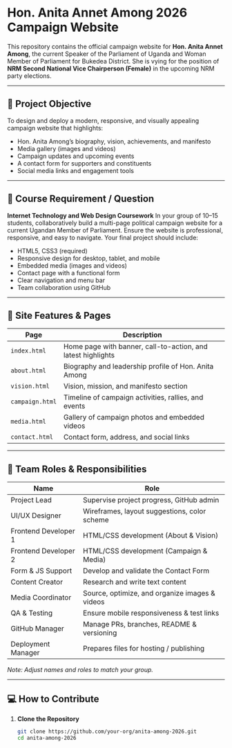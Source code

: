 # Hon. Anita Annet Among 2026 Campaign Website

This repository contains the official campaign website for **Hon. Anita Annet Among**, the current Speaker of the Parliament of Uganda and Woman Member of Parliament for Bukedea District. She is vying for the position of **NRM Second National Vice Chairperson (Female)** in the upcoming NRM party elections.

---

## 📌 Project Objective

To design and deploy a modern, responsive, and visually appealing campaign website that highlights:

- Hon. Anita Among’s biography, vision, achievements, and manifesto
- Media gallery (images and videos)
- Campaign updates and upcoming events
- A contact form for supporters and constituents
- Social media links and engagement tools

---

## 🧾 Course Requirement / Question

**Internet Technology and Web Design Coursework**
In your group of 10–15 students, collaboratively build a multi-page political campaign website for a current Ugandan Member of Parliament. Ensure the website is professional, responsive, and easy to navigate. Your final project should include:

- HTML5, CSS3 (required)
- Responsive design for desktop, tablet, and mobile
- Embedded media (images and videos)
- Contact page with a functional form
- Clear navigation and menu bar
- Team collaboration using GitHub

---

## 🎯 Site Features & Pages

| Page          | Description |
|---------------|-------------|
| `index.html`  | Home page with banner, call-to-action, and latest highlights |
| `about.html`  | Biography and leadership profile of Hon. Anita Among |
| `vision.html` | Vision, mission, and manifesto section |
| `campaign.html` | Timeline of campaign activities, rallies, and events |
| `media.html`  | Gallery of campaign photos and embedded videos |
| `contact.html`| Contact form, address, and social links |

---

## 👥 Team Roles & Responsibilities

| Name                 | Role                                  |
|----------------------|----------------------------------------|
| Project Lead         | Supervise project progress, GitHub admin |
| UI/UX Designer       | Wireframes, layout suggestions, color scheme |
| Frontend Developer 1 | HTML/CSS development (About & Vision) |
| Frontend Developer 2 | HTML/CSS development (Campaign & Media) |
| Form & JS Support    | Develop and validate the Contact Form |
| Content Creator      | Research and write text content |
| Media Coordinator    | Source, optimize, and organize images & videos |
| QA & Testing         | Ensure mobile responsiveness & test links |
| GitHub Manager       | Manage PRs, branches, README & versioning |
| Deployment Manager   | Prepares files for hosting / publishing |

*Note: Adjust names and roles to match your group.*

---

## 💻 How to Contribute

1. **Clone the Repository**

   ```bash
   git clone https://github.com/your-org/anita-among-2026.git
   cd anita-among-2026
